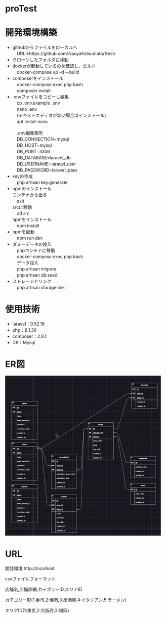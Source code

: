 # proTest
<h1>開発環境構築</h1>
<ul>
    <li>githubからファイルをローカルへ<br>
        　URL->https://github.com/NaoyaKatsumata/fresh
    </li>
    <li>クローンしたフォルダに移動</li>
    <li>dockerが起動しているのを確認し、ビルド<br>
        　docker-compose up -d --build
    </li>
    <li>composerをインストール<br>
        　docker-compose exec php bash<br>　composer install
    </li>
    <li>.envファイルをコピーし編集<br>
        　cp .env.example .env<br>
        　nano .env<br>
        　(テキストエディタがない場合はインストール)<br>
        　apt install nano<br><br>
        　.env編集箇所<br>
        　DB_CONNECTION=mysql<br>
        　DB_HOST=mysql<br>
        　DB_PORT=3306<br>
        　DB_DATABASE=laravel_db<br>
        　DB_USERNAME=laravel_user<br>
        　DB_PASSWORD=laravel_pass<br>
    </li>
    <li>keyの作成<br>
        　php artisan key:generate
    </li>
    <li>npmのインストール<br>
        コンテナから出る<br>
        　exit<br>
        srcに移動<br>
        　cd src<br>
        npmをインストール<br>
        　npm install
    </li>
    <li>npmを起動<br>
        　npm run dev
    </li>
    <li>ダミーデータの投入<br>
        　phpコンテナに移動<br>
        　docker-compose exec php bash<br>
        　データ投入<br>
        　php artisan migrate<br>
        　php artisan db:seed
    </li>
    <li>
        ストレージとリンク<br>
        　php artisan storage:link
    </li>
</ul>
<h1>使用技術</h1>
<ul>
    <li>laravel：9.52.16</li>
    <li>php：8.1.30</li>
    <li>composer：2.8.1</li>
    <li>DB：Mysql</li>
</ul>
<h1>ER図</h1>
<img src="src/public/img/ER.png">

<h1>URL</h1>
<p>開発環境:http://localhost</p>

<ht>csvファイルフォーマット</ht>
<p>店舗名,店舗詳細,カテゴリーID,エリアID</p>
<p>カテゴリーID(1:寿司,2:焼肉,3:居酒屋,4:イタリアン,5:ラーメン)</p>
<p>エリアID(1:東京,2:大阪府,3:福岡)</p>
